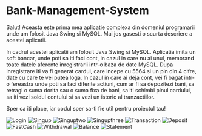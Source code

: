# Bank-Management-System

Salut! Aceasta este prima mea aplicatie complexa din domeniul programarii unde am folosit Java Swing si MySQL. Mai jos gasesti o scurta descriere a acestei aplicatii.

In cadrul acestei aplicatii am folosit Java Swing si MySQL. Aplicatia imita un soft bancar, unde poti sa iti faci cont, in cazul in care nu ai unul, memorand toate datele aferente inregistrarii intr-o baza de date MySQL. Dupa inregistrare iti va fi generat cardul, care incepe cu 5564 si un pin din 4 cifre, date cu care te vei putea loga. In cazul in care ai deja cont, vei fi bagat intr-o fereastra unde poti sa faci diferite actiuni, cum ar fi sa depozitezi bani, sa retragi o suma dorita sau o suma fixa de bani, sa iti schimbi pinul cardului, sa iti vezi soldul contului si sa vezi un istoric al tranzactiilor.

Sper ca iti place, iar codul sper sa-ti fie util pentru proiectul tau!


![Login](https://user-images.githubusercontent.com/118893406/230617926-1eef97eb-6ea6-449e-9cf9-e8b1b13ef02a.png)
![Singup](https://user-images.githubusercontent.com/118893406/230617936-11006892-f9a3-42c1-aaf6-ba5ee06d81e2.png)
![Singuptwo](https://user-images.githubusercontent.com/118893406/230617960-d1d56fa8-d5e8-4cf8-b094-3c1110aede3f.png)
![Singupthree](https://user-images.githubusercontent.com/118893406/230617968-44faa121-cd95-433a-a1c0-a9a08bf0add8.png)
![Transaction](https://user-images.githubusercontent.com/118893406/230618002-ce8286ac-72f8-47f4-9299-170b99652e53.png)
![Deposit](https://user-images.githubusercontent.com/118893406/230618012-1ee0353c-38a4-4fbd-aaab-2a5ed5e0b4d5.png)
![FastCash](https://user-images.githubusercontent.com/118893406/230618016-b3100ddb-b59c-49cf-b9b2-0d5c4c010a16.png)
![Withdrawal](https://user-images.githubusercontent.com/118893406/230618030-ae70ac96-2d07-4ce7-a097-bc8bc94e67ae.png)
![Balance](https://user-images.githubusercontent.com/118893406/230618034-6f7d717b-59c8-4147-8307-650dde5a7b5f.png)
![Statement](https://user-images.githubusercontent.com/118893406/230618037-c8590ad4-580e-4a74-8f21-a085ceff5c57.png)
